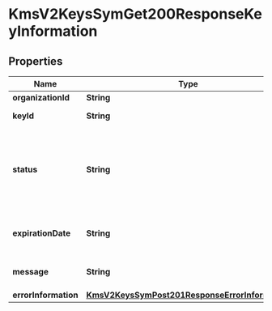 
# KmsV2KeysSymGet200ResponseKeyInformation

## Properties
Name | Type | Description | Notes
------------ | ------------- | ------------- | -------------
**organizationId** | **String** | Merchant Id  |  [optional]
**keyId** | **String** | Key serial number  |  [optional]
**status** | **String** | The status of the key.  Possible values:  - FAILED  - ACTIVE  - INACTIVE  - EXPIRED  |  [optional]
**expirationDate** | **String** | The expiration time in UTC.  |  [optional]
**message** | **String** | message in case of failed key  |  [optional]
**errorInformation** | [**KmsV2KeysSymPost201ResponseErrorInformation**](KmsV2KeysSymPost201ResponseErrorInformation.md) |  |  [optional]



